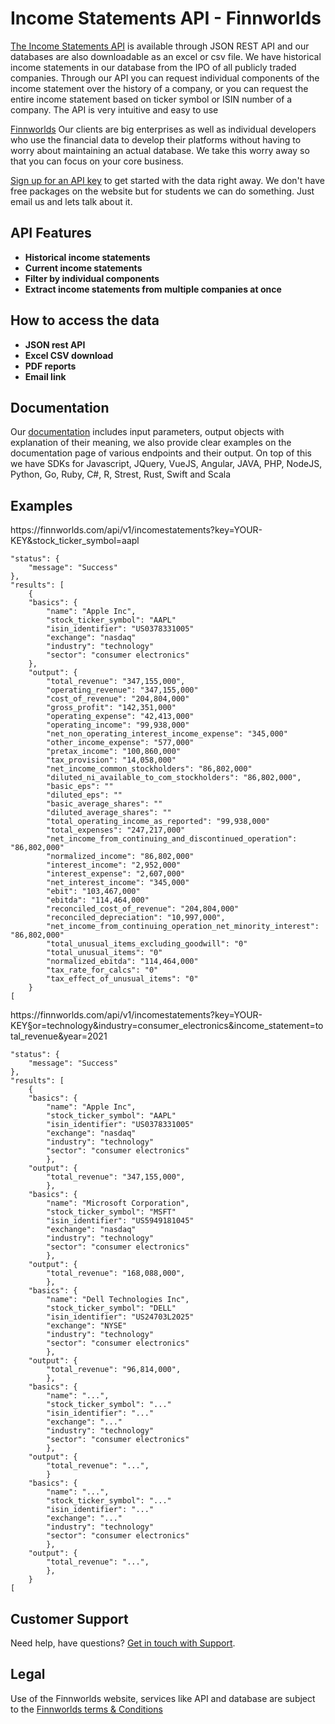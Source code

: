 
<h1>Income Statements API - Finnworlds</h1>

<p><a href="https://finnworlds.com/finance-data/income-statements-api/">The Income Statements API</a> is available through JSON REST API and our databases are also downloadable as an excel or csv file.  We have historical income statements in our database from the IPO of all publicly traded companies. Through our API you can request individual components of the income statement over the history of a company, or you can request the entire income statement based on ticker symbol or ISIN number of a company. The API is very intuitive and easy to use</p>



<p><a href="https://finnworlds.com/">Finnworlds</a> Our clients are big enterprises as well as individual developers who use the financial data to develop their platforms without having to worry about maintaining an actual database. We take this worry away so that you can focus on your core business.</p>




<p><a href="https://finnworlds.com/pricing">Sign up for an API key</a> to get started with the data right away. We don't have free packages on the website but for students we can do something. Just email us and lets talk about it.</p>



<h2>API Features</h2>



<ul><li><strong>Historical income statements</strong></li><li><strong>Current income statements</strong></li><li><strong>Filter by individual components</strong></li><li><strong>Extract income statements from multiple companies at once</strong></li></ul>


<h2>How to access the data</h2>



<ul><li><strong>JSON rest API</strong></li><li><strong>Excel CSV download</strong></li><li><strong>PDF reports</strong></li><li><strong>Email link</strong></li></ul>



<h2>Documentation</h2>



Our <a href="https://finnworlds.com/documentation">documentation</a> includes input parameters, output objects with explanation of their meaning, we also provide clear examples on the documentation page of various endpoints and their output. On top of this we have SDKs for Javascript, JQuery, VueJS, Angular, JAVA, PHP, NodeJS, Python, Go, Ruby, C#, R, Strest, Rust, Swift and Scala</p>


<h2>Examples</h2>

<p>https://finnworlds.com/api/v1/incomestatements?key=YOUR-KEY&stock_ticker_symbol=aapl</p>



    "status": {
        "message": "Success"
    },
    "results": [
        {
        "basics": {
            "name": "Apple Inc",
            "stock_ticker_symbol": "AAPL"
            "isin_identifier": "US0378331005"
            "exchange": "nasdaq"
            "industry": "technology"
            "sector": "consumer electronics"
        },
        "output": {
            "total_revenue": "347,155,000",
            "operating_revenue": "347,155,000"
            "cost_of_revenue": "204,804,000"
            "gross_profit": "142,351,000"
            "operating_expense": "42,413,000"
            "operating_income": "99,938,000"
            "net_non_operating_interest_income_expense": "345,000"
            "other_income_expense": "577,000"
            "pretax_income": "100,860,000"
            "tax_provision": "14,058,000"
            "net_income_common_stockholders": "86,802,000"
            "diluted_ni_available_to_com_stockholders": "86,802,000",
            "basic_eps": ""
            "diluted_eps": ""
            "basic_average_shares": ""
            "diluted_average_shares": ""
            "total_operating_income_as_reported": "99,938,000"
            "total_expenses": "247,217,000"
            "net_income_from_continuing_and_discontinued_operation": "86,802,000"
            "normalized_income": "86,802,000"
            "interest_income": "2,952,000"
            "interest_expense": "2,607,000"
            "net_interest_income": "345,000"
            "ebit": "103,467,000"
            "ebitda": "114,464,000"
            "reconciled_cost_of_revenue": "204,804,000"
            "reconciled_depreciation": "10,997,000",
            "net_income_from_continuing_operation_net_minority_interest": "86,802,000"
            "total_unusual_items_excluding_goodwill": "0"
            "total_unusual_items": "0"
            "normalized_ebitda": "114,464,000"
            "tax_rate_for_calcs": "0"
            "tax_effect_of_unusual_items": "0"
        }
    [





<p>https://finnworlds.com/api/v1/incomestatements?key=YOUR-KEY&sector=technology&industry=consumer_electronics&income_statement=total_revenue&year=2021</p>



    "status": {
        "message": "Success"
    },
    "results": [
        {
        "basics": {
            "name": "Apple Inc",
            "stock_ticker_symbol": "AAPL"
            "isin_identifier": "US0378331005"
            "exchange": "nasdaq"
            "industry": "technology"
            "sector": "consumer electronics"
            },
        "output": {
            "total_revenue": "347,155,000",
            },
        "basics": {
            "name": "Microsoft Corporation",
            "stock_ticker_symbol": "MSFT"
            "isin_identifier": "US5949181045"
            "exchange": "nasdaq"
            "industry": "technology"
            "sector": "consumer electronics"
            },
        "output": {
            "total_revenue": "168,088,000",
            },
        "basics": {
            "name": "Dell Technologies Inc",
            "stock_ticker_symbol": "DELL"
            "isin_identifier": "US24703L2025"
            "exchange": "NYSE"
            "industry": "technology"
            "sector": "consumer electronics"
            },
        "output": {
            "total_revenue": "96,814,000",
            },
        "basics": {
            "name": "...",
            "stock_ticker_symbol": "..."
            "isin_identifier": "..."
            "exchange": "..."
            "industry": "technology"
            "sector": "consumer electronics"
            },
        "output": {
            "total_revenue": "...",
            }
        "basics": {
            "name": "...",
            "stock_ticker_symbol": "..."
            "isin_identifier": "..."
            "exchange": "..."
            "industry": "technology"
            "sector": "consumer electronics"
            },
        "output": {
            "total_revenue": "...",
            },
        }
    [




<h2>Customer Support</h2>

<p>Need help, have questions? <a href="mailto:support@finnworlds.com">Get in touch with Support</a>.</p>

<h2>Legal</h2>

<p>Use of the Finnworlds website, services like API and database are subject to the&nbsp;<a href="https://finnworlds.com/legal/terms-and-conditions-on-finnworlds-data/">Finnworlds terms &amp; Conditions</a></p>
